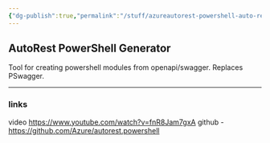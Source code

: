 ```yaml
---
{"dg-publish":true,"permalink":"/stuff/azureautorest-powershell-auto-rest-power-shell-generator/","noteIcon":"1","created":"","updated":""}
---
```



## AutoRest PowerShell Generator

Tool for creating powershell modules from openapi/swagger.
Replaces PSwagger.

---

### links 
video https://www.youtube.com/watch?v=fnR8Jam7gxA
github - https://github.com/Azure/autorest.powershell
